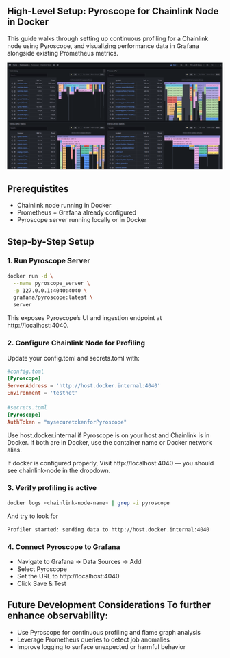## High-Level Setup: Pyroscope for Chainlink Node in Docker
This guide walks through setting up continuous profiling for a Chainlink node using Pyroscope, and visualizing performance data in Grafana alongside existing Prometheus metrics.

![Alt text](../media/Pyroscope-Node-Monitoring-Dashboard.png)

## Prerequistites
- Chainlink node running in Docker
- Prometheus + Grafana already configured
- Pyroscope server running locally or in Docker

## Step-by-Step Setup
### 1. Run Pyroscope Server
```bash
docker run -d \
  --name pyroscope_server \
  -p 127.0.0.1:4040:4040 \
  grafana/pyroscope:latest \
  server
```
This exposes Pyroscope’s UI and ingestion endpoint at http://localhost:4040.


### 2. Configure Chainlink Node for Profiling
Update your config.toml and secrets.toml with:
```toml
#config.toml
[Pyroscope]
ServerAddress = 'http://host.docker.internal:4040'
Environment = 'testnet'

#secrets.toml
[Pyroscope]
AuthToken = "mysecuretokenforPyroscope"
```
Use host.docker.internal if Pyroscope is on your host and Chainlink is in Docker. If both are in Docker, use the container name or Docker network alias.


If docker is configured properly, Visit http://localhost:4040 — you should see chainlink-node in the dropdown.

### 3. Verify profiling is active
```bash
docker logs <chainlink-node-name> | grep -i pyroscope
```
And try to look for 

```
Profiler started: sending data to http://host.docker.internal:4040
```


### 4. Connect Pyroscope to Grafana
- Navigate to Grafana → Data Sources → Add
- Select Pyroscope
- Set the URL to http://localhost:4040
- Click Save & Test

## Future Development Considerations To further enhance observability:
- Use Pyroscope for continuous profiling and flame graph analysis
- Leverage Prometheus queries to detect job anomalies
- Improve logging to surface unexpected or harmful behavior

